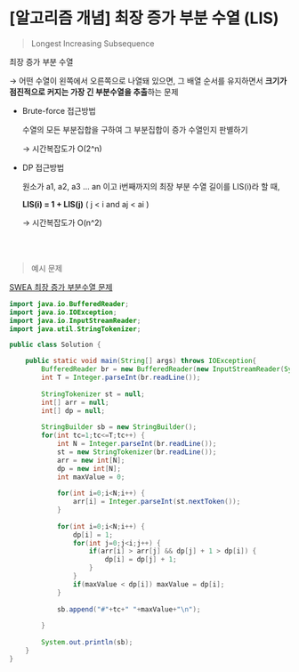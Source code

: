 # [알고리즘 개념] 최장 증가 부분 수열 (LIS)


> Longest Increasing Subsequence

최장 증가 부분 수열

→ 어떤 수열이 왼쪽에서 오른쪽으로 나열돼 있으면, 그 배열 순서를 유지하면서 **크기가 점진적으로 커지는 가장 긴 부분수열을 추출**하는 문제

- Brute-force 접근방법
    
    수열의 모든 부분집합을 구하여 그 부분집합이 증가 수열인지 판별하기
    
    → 시간복잡도가 O(2^n)
    

- DP 접근방법
    
    원소가 a1, a2, a3 ... an 이고 i번째까지의 최장 부분 수열 길이를 LIS(i)라 할 때,
    
    **LIS(i) = 1 + LIS(j)**    ( j < i and aj < ai )
    
    → 시간복잡도가 O(n^2)
    
<br>
<br>

> 예시 문제 

[SWEA 최장 증가 부분수열 문제](https://swexpertacademy.com/main/code/problem/problemDetail.do?contestProbId=AWBOKg-a6l0DFAWr)

```java
import java.io.BufferedReader;
import java.io.IOException;
import java.io.InputStreamReader;
import java.util.StringTokenizer;

public class Solution {

	public static void main(String[] args) throws IOException{
		BufferedReader br = new BufferedReader(new InputStreamReader(System.in));
		int T = Integer.parseInt(br.readLine());
		
		StringTokenizer st = null;
		int[] arr = null;
		int[] dp = null;
		
		StringBuilder sb = new StringBuilder();
		for(int tc=1;tc<=T;tc++) {
			int N = Integer.parseInt(br.readLine());
			st = new StringTokenizer(br.readLine());
			arr = new int[N];
			dp = new int[N];
			int maxValue = 0;
			
			for(int i=0;i<N;i++) {
				arr[i] = Integer.parseInt(st.nextToken());
			}
			
			for(int i=0;i<N;i++) {
				dp[i] = 1;
				for(int j=0;j<i;j++) {
					if(arr[i] > arr[j] && dp[j] + 1 > dp[i]) {
						dp[i] = dp[j] + 1;
					}
				}
				if(maxValue < dp[i]) maxValue = dp[i];
			}
			
			sb.append("#"+tc+" "+maxValue+"\n");
			
		}
		
		System.out.println(sb);
	}
}
```
